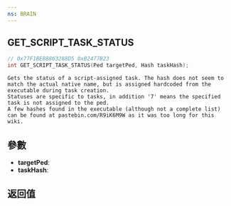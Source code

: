 ```yaml
---
ns: BRAIN
---
```

## GET_SCRIPT_TASK_STATUS

```c
// 0x77F1BEB8863288D5 0xB2477B23
int GET_SCRIPT_TASK_STATUS(Ped targetPed, Hash taskHash);
```

```
Gets the status of a script-assigned task. The hash does not seem to match the actual native name, but is assigned hardcoded from the executable during task creation.  
Statuses are specific to tasks, in addition '7' means the specified task is not assigned to the ped.  
A few hashes found in the executable (although not a complete list) can be found at pastebin.com/R9iK6M9W as it was too long for this wiki.  
```

## 參數
* **targetPed**: 
* **taskHash**: 

## 返回值
